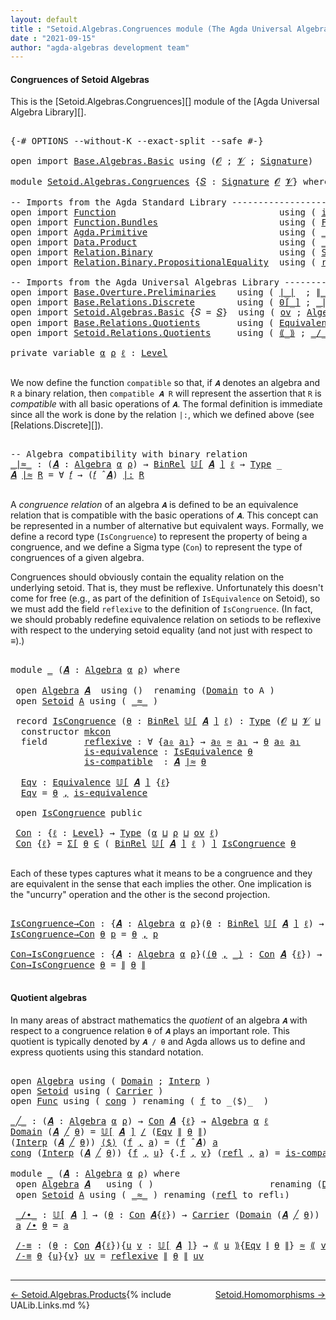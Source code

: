 ```yaml
---
layout: default
title : "Setoid.Algebras.Congruences module (The Agda Universal Algebra Library)"
date : "2021-09-15"
author: "agda-algebras development team"
---
```


#### <a id="congruences-of-setoidalgebras">Congruences of Setoid Algebras</a>

This is the [Setoid.Algebras.Congruences][] module of the [Agda Universal Algebra Library][].

<pre class="Agda">

<a id="357" class="Symbol">{-#</a> <a id="361" class="Keyword">OPTIONS</a> <a id="369" class="Pragma">--without-K</a> <a id="381" class="Pragma">--exact-split</a> <a id="395" class="Pragma">--safe</a> <a id="402" class="Symbol">#-}</a>

<a id="407" class="Keyword">open</a> <a id="412" class="Keyword">import</a> <a id="419" href="Base.Algebras.Basic.html" class="Module">Base.Algebras.Basic</a> <a id="439" class="Keyword">using</a> <a id="445" class="Symbol">(</a><a id="446" href="Base.Algebras.Basic.html#1160" class="Generalizable">𝓞</a> <a id="448" class="Symbol">;</a> <a id="450" href="Base.Algebras.Basic.html#1162" class="Generalizable">𝓥</a> <a id="452" class="Symbol">;</a> <a id="454" href="Base.Algebras.Basic.html#3888" class="Function">Signature</a><a id="463" class="Symbol">)</a>

<a id="466" class="Keyword">module</a> <a id="473" href="Setoid.Algebras.Congruences.html" class="Module">Setoid.Algebras.Congruences</a> <a id="501" class="Symbol">{</a><a id="502" href="Setoid.Algebras.Congruences.html#502" class="Bound">𝑆</a> <a id="504" class="Symbol">:</a> <a id="506" href="Base.Algebras.Basic.html#3888" class="Function">Signature</a> <a id="516" href="Base.Algebras.Basic.html#1160" class="Generalizable">𝓞</a> <a id="518" href="Base.Algebras.Basic.html#1162" class="Generalizable">𝓥</a><a id="519" class="Symbol">}</a> <a id="521" class="Keyword">where</a>

<a id="528" class="Comment">-- Imports from the Agda Standard Library ---------------------------------------</a>
<a id="610" class="Keyword">open</a> <a id="615" class="Keyword">import</a> <a id="622" href="Function.html" class="Module">Function</a>                               <a id="661" class="Keyword">using</a> <a id="667" class="Symbol">(</a> <a id="669" href="Function.Base.html#615" class="Function">id</a> <a id="672" class="Symbol">)</a>
<a id="674" class="Keyword">open</a> <a id="679" class="Keyword">import</a> <a id="686" href="Function.Bundles.html" class="Module">Function.Bundles</a>                       <a id="725" class="Keyword">using</a> <a id="731" class="Symbol">(</a> <a id="733" href="Function.Bundles.html#1868" class="Record">Func</a> <a id="738" class="Symbol">)</a>
<a id="740" class="Keyword">open</a> <a id="745" class="Keyword">import</a> <a id="752" href="Agda.Primitive.html" class="Module">Agda.Primitive</a>                         <a id="791" class="Keyword">using</a> <a id="797" class="Symbol">(</a> <a id="799" href="Agda.Primitive.html#810" class="Primitive Operator">_⊔_</a> <a id="803" class="Symbol">;</a> <a id="805" href="Agda.Primitive.html#597" class="Postulate">Level</a> <a id="811" class="Symbol">)</a>             <a id="825" class="Keyword">renaming</a> <a id="834" class="Symbol">(</a> <a id="836" href="Agda.Primitive.html#326" class="Primitive">Set</a> <a id="840" class="Symbol">to</a> <a id="843" class="Primitive">Type</a> <a id="848" class="Symbol">)</a>
<a id="850" class="Keyword">open</a> <a id="855" class="Keyword">import</a> <a id="862" href="Data.Product.html" class="Module">Data.Product</a>                           <a id="901" class="Keyword">using</a> <a id="907" class="Symbol">(</a> <a id="909" href="Agda.Builtin.Sigma.html#236" class="InductiveConstructor Operator">_,_</a> <a id="913" class="Symbol">;</a> <a id="915" href="Data.Product.html#916" class="Function">Σ-syntax</a> <a id="924" class="Symbol">)</a>
<a id="926" class="Keyword">open</a> <a id="931" class="Keyword">import</a> <a id="938" href="Relation.Binary.html" class="Module">Relation.Binary</a>                        <a id="977" class="Keyword">using</a> <a id="983" class="Symbol">(</a> <a id="985" href="Relation.Binary.Bundles.html#1009" class="Record">Setoid</a> <a id="992" class="Symbol">;</a> <a id="994" href="Relation.Binary.Structures.html#1522" class="Record">IsEquivalence</a> <a id="1008" class="Symbol">)</a>  <a id="1011" class="Keyword">renaming</a> <a id="1020" class="Symbol">(</a> <a id="1022" href="Relation.Binary.Core.html#882" class="Function">Rel</a> <a id="1026" class="Symbol">to</a> <a id="1029" class="Function">BinRel</a> <a id="1036" class="Symbol">)</a>
<a id="1038" class="Keyword">open</a> <a id="1043" class="Keyword">import</a> <a id="1050" href="Relation.Binary.PropositionalEquality.html" class="Module">Relation.Binary.PropositionalEquality</a>  <a id="1089" class="Keyword">using</a> <a id="1095" class="Symbol">(</a> <a id="1097" href="Agda.Builtin.Equality.html#208" class="InductiveConstructor">refl</a> <a id="1102" class="Symbol">)</a>

<a id="1105" class="Comment">-- Imports from the Agda Universal Algebras Library ------------------------------</a>
<a id="1188" class="Keyword">open</a> <a id="1193" class="Keyword">import</a> <a id="1200" href="Base.Overture.Preliminaries.html" class="Module">Base.Overture.Preliminaries</a>    <a id="1231" class="Keyword">using</a> <a id="1237" class="Symbol">(</a> <a id="1239" href="Base.Overture.Preliminaries.html#4397" class="Function Operator">∣_∣</a>  <a id="1244" class="Symbol">;</a> <a id="1246" href="Base.Overture.Preliminaries.html#4435" class="Function Operator">∥_∥</a>  <a id="1251" class="Symbol">)</a>
<a id="1253" class="Keyword">open</a> <a id="1258" class="Keyword">import</a> <a id="1265" href="Base.Relations.Discrete.html" class="Module">Base.Relations.Discrete</a>        <a id="1296" class="Keyword">using</a> <a id="1302" class="Symbol">(</a> <a id="1304" href="Base.Relations.Discrete.html#4680" class="Function Operator">0[_]</a> <a id="1309" class="Symbol">;</a> <a id="1311" href="Base.Relations.Discrete.html#7026" class="Function Operator">_|:_</a> <a id="1316" class="Symbol">)</a>
<a id="1318" class="Keyword">open</a> <a id="1323" class="Keyword">import</a> <a id="1330" href="Setoid.Algebras.Basic.html" class="Module">Setoid.Algebras.Basic</a> <a id="1352" class="Symbol">{</a><a id="1353" class="Argument">𝑆</a> <a id="1355" class="Symbol">=</a> <a id="1357" href="Setoid.Algebras.Congruences.html#502" class="Bound">𝑆</a><a id="1358" class="Symbol">}</a>  <a id="1361" class="Keyword">using</a> <a id="1367" class="Symbol">(</a> <a id="1369" href="Setoid.Algebras.Basic.html#1187" class="Function">ov</a> <a id="1372" class="Symbol">;</a> <a id="1374" href="Setoid.Algebras.Basic.html#2890" class="Record">Algebra</a> <a id="1382" class="Symbol">;</a> <a id="1384" href="Setoid.Algebras.Basic.html#3636" class="Function Operator">𝕌[_]</a> <a id="1389" class="Symbol">;</a> <a id="1391" href="Setoid.Algebras.Basic.html#4038" class="Function Operator">_̂_</a> <a id="1395" class="Symbol">)</a>
<a id="1397" class="Keyword">open</a> <a id="1402" class="Keyword">import</a> <a id="1409" href="Base.Relations.Quotients.html" class="Module">Base.Relations.Quotients</a>       <a id="1440" class="Keyword">using</a> <a id="1446" class="Symbol">(</a> <a id="1448" href="Base.Relations.Quotients.html#1836" class="Function">Equivalence</a> <a id="1460" class="Symbol">)</a>
<a id="1462" class="Keyword">open</a> <a id="1467" class="Keyword">import</a> <a id="1474" href="Setoid.Relations.Quotients.html" class="Module">Setoid.Relations.Quotients</a>     <a id="1505" class="Keyword">using</a> <a id="1511" class="Symbol">(</a> <a id="1513" href="Setoid.Relations.Quotients.html#2718" class="Function Operator">⟪_⟫</a> <a id="1517" class="Symbol">;</a> <a id="1519" href="Setoid.Relations.Quotients.html#2460" class="Function Operator">_/_</a> <a id="1523" class="Symbol">;</a> <a id="1525" href="Setoid.Relations.Quotients.html#3001" class="Function Operator">⟪_∼_⟫-elim</a> <a id="1536" class="Symbol">)</a>

<a id="1539" class="Keyword">private</a> <a id="1547" class="Keyword">variable</a> <a id="1556" href="Setoid.Algebras.Congruences.html#1556" class="Generalizable">α</a> <a id="1558" href="Setoid.Algebras.Congruences.html#1558" class="Generalizable">ρ</a> <a id="1560" href="Setoid.Algebras.Congruences.html#1560" class="Generalizable">ℓ</a> <a id="1562" class="Symbol">:</a> <a id="1564" href="Agda.Primitive.html#597" class="Postulate">Level</a>

</pre>

We now define the function `compatible` so that, if `𝑨` denotes an algebra and `R` a binary relation, then `compatible 𝑨 R` will represent the assertion that `R` is *compatible* with all basic operations of `𝑨`. The formal definition is immediate since all the work is done by the relation `|:`, which we defined above (see [Relations.Discrete][]).

<pre class="Agda">

<a id="1947" class="Comment">-- Algebra compatibility with binary relation</a>
<a id="_∣≈_"></a><a id="1993" href="Setoid.Algebras.Congruences.html#1993" class="Function Operator">_∣≈_</a> <a id="1998" class="Symbol">:</a> <a id="2000" class="Symbol">(</a><a id="2001" href="Setoid.Algebras.Congruences.html#2001" class="Bound">𝑨</a> <a id="2003" class="Symbol">:</a> <a id="2005" href="Setoid.Algebras.Basic.html#2890" class="Record">Algebra</a> <a id="2013" href="Setoid.Algebras.Congruences.html#1556" class="Generalizable">α</a> <a id="2015" href="Setoid.Algebras.Congruences.html#1558" class="Generalizable">ρ</a><a id="2016" class="Symbol">)</a> <a id="2018" class="Symbol">→</a> <a id="2020" href="Setoid.Algebras.Congruences.html#1029" class="Function">BinRel</a> <a id="2027" href="Setoid.Algebras.Basic.html#3636" class="Function Operator">𝕌[</a> <a id="2030" href="Setoid.Algebras.Congruences.html#2001" class="Bound">𝑨</a> <a id="2032" href="Setoid.Algebras.Basic.html#3636" class="Function Operator">]</a> <a id="2034" href="Setoid.Algebras.Congruences.html#1560" class="Generalizable">ℓ</a> <a id="2036" class="Symbol">→</a> <a id="2038" href="Setoid.Algebras.Congruences.html#843" class="Primitive">Type</a> <a id="2043" class="Symbol">_</a>
<a id="2045" href="Setoid.Algebras.Congruences.html#2045" class="Bound">𝑨</a> <a id="2047" href="Setoid.Algebras.Congruences.html#1993" class="Function Operator">∣≈</a> <a id="2050" href="Setoid.Algebras.Congruences.html#2050" class="Bound">R</a> <a id="2052" class="Symbol">=</a> <a id="2054" class="Symbol">∀</a> <a id="2056" href="Setoid.Algebras.Congruences.html#2056" class="Bound">𝑓</a> <a id="2058" class="Symbol">→</a> <a id="2060" class="Symbol">(</a><a id="2061" href="Setoid.Algebras.Congruences.html#2056" class="Bound">𝑓</a> <a id="2063" href="Setoid.Algebras.Basic.html#4038" class="Function Operator">̂</a> <a id="2065" href="Setoid.Algebras.Congruences.html#2045" class="Bound">𝑨</a><a id="2066" class="Symbol">)</a> <a id="2068" href="Base.Relations.Discrete.html#7026" class="Function Operator">|:</a> <a id="2071" href="Setoid.Algebras.Congruences.html#2050" class="Bound">R</a>

</pre>

A *congruence relation* of an algebra `𝑨` is defined to be an equivalence relation that is compatible with the basic operations of `𝑨`.  This concept can be represented in a number of alternative but equivalent ways.
Formally, we define a record type (`IsCongruence`) to represent the property of being a congruence, and we define a Sigma type (`Con`) to represent the type of congruences of a given algebra.

Congruences should obviously contain the equality relation on the underlying setoid. That is, they must be reflexive. Unfortunately this doesn't come for free (e.g., as part of the definition of `IsEquivalence` on Setoid), so we must add the field `reflexive` to the definition of `IsCongruence`. (In fact, we should probably redefine equivalence relation on setiods to be reflexive with respect to the underying setoid equality (and not just with respect to _≡_).)

<pre class="Agda">

<a id="2977" class="Keyword">module</a> <a id="2984" href="Setoid.Algebras.Congruences.html#2984" class="Module">_</a> <a id="2986" class="Symbol">(</a><a id="2987" href="Setoid.Algebras.Congruences.html#2987" class="Bound">𝑨</a> <a id="2989" class="Symbol">:</a> <a id="2991" href="Setoid.Algebras.Basic.html#2890" class="Record">Algebra</a> <a id="2999" href="Setoid.Algebras.Congruences.html#1556" class="Generalizable">α</a> <a id="3001" href="Setoid.Algebras.Congruences.html#1558" class="Generalizable">ρ</a><a id="3002" class="Symbol">)</a> <a id="3004" class="Keyword">where</a>

 <a id="3012" class="Keyword">open</a> <a id="3017" href="Setoid.Algebras.Basic.html#2890" class="Module">Algebra</a> <a id="3025" href="Setoid.Algebras.Congruences.html#2987" class="Bound">𝑨</a>  <a id="3028" class="Keyword">using</a> <a id="3034" class="Symbol">()</a>  <a id="3038" class="Keyword">renaming</a> <a id="3047" class="Symbol">(</a><a id="3048" href="Setoid.Algebras.Basic.html#2947" class="Field">Domain</a> <a id="3055" class="Symbol">to</a> <a id="3058" class="Field">A</a> <a id="3060" class="Symbol">)</a>
 <a id="3063" class="Keyword">open</a> <a id="3068" href="Relation.Binary.Bundles.html#1009" class="Module">Setoid</a> <a id="3075" href="Setoid.Algebras.Congruences.html#3058" class="Field">A</a> <a id="3077" class="Keyword">using</a> <a id="3083" class="Symbol">(</a> <a id="3085" href="Relation.Binary.Bundles.html#1098" class="Field Operator">_≈_</a> <a id="3089" class="Symbol">)</a>

 <a id="3093" class="Keyword">record</a> <a id="3100" href="Setoid.Algebras.Congruences.html#3100" class="Record">IsCongruence</a> <a id="3113" class="Symbol">(</a><a id="3114" href="Setoid.Algebras.Congruences.html#3114" class="Bound">θ</a> <a id="3116" class="Symbol">:</a> <a id="3118" href="Setoid.Algebras.Congruences.html#1029" class="Function">BinRel</a> <a id="3125" href="Setoid.Algebras.Basic.html#3636" class="Function Operator">𝕌[</a> <a id="3128" href="Setoid.Algebras.Congruences.html#2987" class="Bound">𝑨</a> <a id="3130" href="Setoid.Algebras.Basic.html#3636" class="Function Operator">]</a> <a id="3132" href="Setoid.Algebras.Congruences.html#1560" class="Generalizable">ℓ</a><a id="3133" class="Symbol">)</a> <a id="3135" class="Symbol">:</a> <a id="3137" href="Setoid.Algebras.Congruences.html#843" class="Primitive">Type</a> <a id="3142" class="Symbol">(</a><a id="3143" href="Setoid.Algebras.Congruences.html#516" class="Bound">𝓞</a> <a id="3145" href="Agda.Primitive.html#810" class="Primitive Operator">⊔</a> <a id="3147" href="Setoid.Algebras.Congruences.html#518" class="Bound">𝓥</a> <a id="3149" href="Agda.Primitive.html#810" class="Primitive Operator">⊔</a> <a id="3151" href="Setoid.Algebras.Congruences.html#3001" class="Bound">ρ</a> <a id="3153" href="Agda.Primitive.html#810" class="Primitive Operator">⊔</a> <a id="3155" href="Setoid.Algebras.Congruences.html#3132" class="Bound">ℓ</a> <a id="3157" href="Agda.Primitive.html#810" class="Primitive Operator">⊔</a> <a id="3159" href="Setoid.Algebras.Congruences.html#2999" class="Bound">α</a><a id="3160" class="Symbol">)</a>  <a id="3163" class="Keyword">where</a>
  <a id="3171" class="Keyword">constructor</a> <a id="3183" href="Setoid.Algebras.Congruences.html#3183" class="InductiveConstructor">mkcon</a>
  <a id="3191" class="Keyword">field</a>       <a id="3203" href="Setoid.Algebras.Congruences.html#3203" class="Field">reflexive</a> <a id="3213" class="Symbol">:</a> <a id="3215" class="Symbol">∀</a> <a id="3217" class="Symbol">{</a><a id="3218" href="Setoid.Algebras.Congruences.html#3218" class="Bound">a₀</a> <a id="3221" href="Setoid.Algebras.Congruences.html#3221" class="Bound">a₁</a><a id="3223" class="Symbol">}</a> <a id="3225" class="Symbol">→</a> <a id="3227" href="Setoid.Algebras.Congruences.html#3218" class="Bound">a₀</a> <a id="3230" href="Relation.Binary.Bundles.html#1098" class="Function Operator">≈</a> <a id="3232" href="Setoid.Algebras.Congruences.html#3221" class="Bound">a₁</a> <a id="3235" class="Symbol">→</a> <a id="3237" href="Setoid.Algebras.Congruences.html#3114" class="Bound">θ</a> <a id="3239" href="Setoid.Algebras.Congruences.html#3218" class="Bound">a₀</a> <a id="3242" href="Setoid.Algebras.Congruences.html#3221" class="Bound">a₁</a>
              <a id="3259" href="Setoid.Algebras.Congruences.html#3259" class="Field">is-equivalence</a> <a id="3274" class="Symbol">:</a> <a id="3276" href="Relation.Binary.Structures.html#1522" class="Record">IsEquivalence</a> <a id="3290" href="Setoid.Algebras.Congruences.html#3114" class="Bound">θ</a>
              <a id="3306" href="Setoid.Algebras.Congruences.html#3306" class="Field">is-compatible</a>  <a id="3321" class="Symbol">:</a> <a id="3323" href="Setoid.Algebras.Congruences.html#2987" class="Bound">𝑨</a> <a id="3325" href="Setoid.Algebras.Congruences.html#1993" class="Function Operator">∣≈</a> <a id="3328" href="Setoid.Algebras.Congruences.html#3114" class="Bound">θ</a>

  <a id="3333" href="Setoid.Algebras.Congruences.html#3333" class="Function">Eqv</a> <a id="3337" class="Symbol">:</a> <a id="3339" href="Base.Relations.Quotients.html#1836" class="Function">Equivalence</a> <a id="3351" href="Setoid.Algebras.Basic.html#3636" class="Function Operator">𝕌[</a> <a id="3354" href="Setoid.Algebras.Congruences.html#2987" class="Bound">𝑨</a> <a id="3356" href="Setoid.Algebras.Basic.html#3636" class="Function Operator">]</a> <a id="3358" class="Symbol">{</a><a id="3359" href="Setoid.Algebras.Congruences.html#3132" class="Bound">ℓ</a><a id="3360" class="Symbol">}</a>
  <a id="3364" href="Setoid.Algebras.Congruences.html#3333" class="Function">Eqv</a> <a id="3368" class="Symbol">=</a> <a id="3370" href="Setoid.Algebras.Congruences.html#3114" class="Bound">θ</a> <a id="3372" href="Agda.Builtin.Sigma.html#236" class="InductiveConstructor Operator">,</a> <a id="3374" href="Setoid.Algebras.Congruences.html#3259" class="Field">is-equivalence</a>

 <a id="3391" class="Keyword">open</a> <a id="3396" href="Setoid.Algebras.Congruences.html#3100" class="Module">IsCongruence</a> <a id="3409" class="Keyword">public</a>

 <a id="3418" href="Setoid.Algebras.Congruences.html#3418" class="Function">Con</a> <a id="3422" class="Symbol">:</a> <a id="3424" class="Symbol">{</a><a id="3425" href="Setoid.Algebras.Congruences.html#3425" class="Bound">ℓ</a> <a id="3427" class="Symbol">:</a> <a id="3429" href="Agda.Primitive.html#597" class="Postulate">Level</a><a id="3434" class="Symbol">}</a> <a id="3436" class="Symbol">→</a> <a id="3438" href="Setoid.Algebras.Congruences.html#843" class="Primitive">Type</a> <a id="3443" class="Symbol">(</a><a id="3444" href="Setoid.Algebras.Congruences.html#2999" class="Bound">α</a> <a id="3446" href="Agda.Primitive.html#810" class="Primitive Operator">⊔</a> <a id="3448" href="Setoid.Algebras.Congruences.html#3001" class="Bound">ρ</a> <a id="3450" href="Agda.Primitive.html#810" class="Primitive Operator">⊔</a> <a id="3452" href="Setoid.Algebras.Basic.html#1187" class="Function">ov</a> <a id="3455" href="Setoid.Algebras.Congruences.html#3425" class="Bound">ℓ</a><a id="3456" class="Symbol">)</a>
 <a id="3459" href="Setoid.Algebras.Congruences.html#3418" class="Function">Con</a> <a id="3463" class="Symbol">{</a><a id="3464" href="Setoid.Algebras.Congruences.html#3464" class="Bound">ℓ</a><a id="3465" class="Symbol">}</a> <a id="3467" class="Symbol">=</a> <a id="3469" href="Data.Product.html#916" class="Function">Σ[</a> <a id="3472" href="Setoid.Algebras.Congruences.html#3472" class="Bound">θ</a> <a id="3474" href="Data.Product.html#916" class="Function">∈</a> <a id="3476" class="Symbol">(</a> <a id="3478" href="Setoid.Algebras.Congruences.html#1029" class="Function">BinRel</a> <a id="3485" href="Setoid.Algebras.Basic.html#3636" class="Function Operator">𝕌[</a> <a id="3488" href="Setoid.Algebras.Congruences.html#2987" class="Bound">𝑨</a> <a id="3490" href="Setoid.Algebras.Basic.html#3636" class="Function Operator">]</a> <a id="3492" href="Setoid.Algebras.Congruences.html#3464" class="Bound">ℓ</a> <a id="3494" class="Symbol">)</a> <a id="3496" href="Data.Product.html#916" class="Function">]</a> <a id="3498" href="Setoid.Algebras.Congruences.html#3100" class="Record">IsCongruence</a> <a id="3511" href="Setoid.Algebras.Congruences.html#3472" class="Bound">θ</a>

</pre>

Each of these types captures what it means to be a congruence and they are equivalent in the sense that each implies the other. One implication is the "uncurry" operation and the other is the second projection.

<pre class="Agda">

<a id="IsCongruence→Con"></a><a id="3752" href="Setoid.Algebras.Congruences.html#3752" class="Function">IsCongruence→Con</a> <a id="3769" class="Symbol">:</a> <a id="3771" class="Symbol">{</a><a id="3772" href="Setoid.Algebras.Congruences.html#3772" class="Bound">𝑨</a> <a id="3774" class="Symbol">:</a> <a id="3776" href="Setoid.Algebras.Basic.html#2890" class="Record">Algebra</a> <a id="3784" href="Setoid.Algebras.Congruences.html#1556" class="Generalizable">α</a> <a id="3786" href="Setoid.Algebras.Congruences.html#1558" class="Generalizable">ρ</a><a id="3787" class="Symbol">}(</a><a id="3789" href="Setoid.Algebras.Congruences.html#3789" class="Bound">θ</a> <a id="3791" class="Symbol">:</a> <a id="3793" href="Setoid.Algebras.Congruences.html#1029" class="Function">BinRel</a> <a id="3800" href="Setoid.Algebras.Basic.html#3636" class="Function Operator">𝕌[</a> <a id="3803" href="Setoid.Algebras.Congruences.html#3772" class="Bound">𝑨</a> <a id="3805" href="Setoid.Algebras.Basic.html#3636" class="Function Operator">]</a> <a id="3807" href="Setoid.Algebras.Congruences.html#1560" class="Generalizable">ℓ</a><a id="3808" class="Symbol">)</a> <a id="3810" class="Symbol">→</a> <a id="3812" href="Setoid.Algebras.Congruences.html#3100" class="Record">IsCongruence</a> <a id="3825" href="Setoid.Algebras.Congruences.html#3772" class="Bound">𝑨</a> <a id="3827" href="Setoid.Algebras.Congruences.html#3789" class="Bound">θ</a> <a id="3829" class="Symbol">→</a> <a id="3831" href="Setoid.Algebras.Congruences.html#3418" class="Function">Con</a> <a id="3835" href="Setoid.Algebras.Congruences.html#3772" class="Bound">𝑨</a>
<a id="3837" href="Setoid.Algebras.Congruences.html#3752" class="Function">IsCongruence→Con</a> <a id="3854" href="Setoid.Algebras.Congruences.html#3854" class="Bound">θ</a> <a id="3856" href="Setoid.Algebras.Congruences.html#3856" class="Bound">p</a> <a id="3858" class="Symbol">=</a> <a id="3860" href="Setoid.Algebras.Congruences.html#3854" class="Bound">θ</a> <a id="3862" href="Agda.Builtin.Sigma.html#236" class="InductiveConstructor Operator">,</a> <a id="3864" href="Setoid.Algebras.Congruences.html#3856" class="Bound">p</a>

<a id="Con→IsCongruence"></a><a id="3867" href="Setoid.Algebras.Congruences.html#3867" class="Function">Con→IsCongruence</a> <a id="3884" class="Symbol">:</a> <a id="3886" class="Symbol">{</a><a id="3887" href="Setoid.Algebras.Congruences.html#3887" class="Bound">𝑨</a> <a id="3889" class="Symbol">:</a> <a id="3891" href="Setoid.Algebras.Basic.html#2890" class="Record">Algebra</a> <a id="3899" href="Setoid.Algebras.Congruences.html#1556" class="Generalizable">α</a> <a id="3901" href="Setoid.Algebras.Congruences.html#1558" class="Generalizable">ρ</a><a id="3902" class="Symbol">}(</a><a id="3904" href="Setoid.Algebras.Congruences.html#3904" class="Bound">(</a><a id="3905" href="Setoid.Algebras.Congruences.html#3905" class="Bound">θ</a> <a id="3907" href="Agda.Builtin.Sigma.html#236" class="InductiveConstructor Operator">,</a> <a id="3909" href="Setoid.Algebras.Congruences.html#3904" class="Bound">_)</a> <a id="3912" class="Symbol">:</a> <a id="3914" href="Setoid.Algebras.Congruences.html#3418" class="Function">Con</a> <a id="3918" href="Setoid.Algebras.Congruences.html#3887" class="Bound">𝑨</a> <a id="3920" class="Symbol">{</a><a id="3921" href="Setoid.Algebras.Congruences.html#1560" class="Generalizable">ℓ</a><a id="3922" class="Symbol">})</a> <a id="3925" class="Symbol">→</a> <a id="3927" href="Setoid.Algebras.Congruences.html#3100" class="Record">IsCongruence</a> <a id="3940" href="Setoid.Algebras.Congruences.html#3887" class="Bound">𝑨</a> <a id="3942" href="Setoid.Algebras.Congruences.html#3905" class="Bound">θ</a>
<a id="3944" href="Setoid.Algebras.Congruences.html#3867" class="Function">Con→IsCongruence</a> <a id="3961" href="Setoid.Algebras.Congruences.html#3961" class="Bound">θ</a> <a id="3963" class="Symbol">=</a> <a id="3965" href="Base.Overture.Preliminaries.html#4435" class="Function Operator">∥</a> <a id="3967" href="Setoid.Algebras.Congruences.html#3961" class="Bound">θ</a> <a id="3969" href="Base.Overture.Preliminaries.html#4435" class="Function Operator">∥</a>

</pre>



#### <a id="quotient-algebras">Quotient algebras</a>

In many areas of abstract mathematics the *quotient* of an algebra `𝑨` with respect to a congruence relation `θ` of `𝑨` plays an important role. This quotient is typically denoted by `𝑨 / θ` and Agda allows us to define and express quotients using this standard notation.

<pre class="Agda">

<a id="4327" class="Keyword">open</a> <a id="4332" href="Setoid.Algebras.Basic.html#2890" class="Module">Algebra</a> <a id="4340" class="Keyword">using</a> <a id="4346" class="Symbol">(</a> <a id="4348" href="Setoid.Algebras.Basic.html#2947" class="Field">Domain</a> <a id="4355" class="Symbol">;</a> <a id="4357" href="Setoid.Algebras.Basic.html#2969" class="Field">Interp</a> <a id="4364" class="Symbol">)</a>
<a id="4366" class="Keyword">open</a> <a id="4371" href="Relation.Binary.Bundles.html#1009" class="Module">Setoid</a> <a id="4378" class="Keyword">using</a> <a id="4384" class="Symbol">(</a> <a id="4386" href="Relation.Binary.Bundles.html#1072" class="Field">Carrier</a> <a id="4394" class="Symbol">)</a>
<a id="4396" class="Keyword">open</a> <a id="4401" href="Function.Bundles.html#1868" class="Module">Func</a> <a id="4406" class="Keyword">using</a> <a id="4412" class="Symbol">(</a> <a id="4414" href="Function.Bundles.html#1938" class="Field">cong</a> <a id="4419" class="Symbol">)</a> <a id="4421" class="Keyword">renaming</a> <a id="4430" class="Symbol">(</a> <a id="4432" href="Function.Bundles.html#1919" class="Field">f</a> <a id="4434" class="Symbol">to</a> <a id="4437" class="Field">_⟨$⟩_</a>  <a id="4444" class="Symbol">)</a>

<a id="_╱_"></a><a id="4447" href="Setoid.Algebras.Congruences.html#4447" class="Function Operator">_╱_</a> <a id="4451" class="Symbol">:</a> <a id="4453" class="Symbol">(</a><a id="4454" href="Setoid.Algebras.Congruences.html#4454" class="Bound">𝑨</a> <a id="4456" class="Symbol">:</a> <a id="4458" href="Setoid.Algebras.Basic.html#2890" class="Record">Algebra</a> <a id="4466" href="Setoid.Algebras.Congruences.html#1556" class="Generalizable">α</a> <a id="4468" href="Setoid.Algebras.Congruences.html#1558" class="Generalizable">ρ</a><a id="4469" class="Symbol">)</a> <a id="4471" class="Symbol">→</a> <a id="4473" href="Setoid.Algebras.Congruences.html#3418" class="Function">Con</a> <a id="4477" href="Setoid.Algebras.Congruences.html#4454" class="Bound">𝑨</a> <a id="4479" class="Symbol">{</a><a id="4480" href="Setoid.Algebras.Congruences.html#1560" class="Generalizable">ℓ</a><a id="4481" class="Symbol">}</a> <a id="4483" class="Symbol">→</a> <a id="4485" href="Setoid.Algebras.Basic.html#2890" class="Record">Algebra</a> <a id="4493" href="Setoid.Algebras.Congruences.html#1556" class="Generalizable">α</a> <a id="4495" href="Setoid.Algebras.Congruences.html#1560" class="Generalizable">ℓ</a>
<a id="4497" href="Setoid.Algebras.Basic.html#2947" class="Field">Domain</a> <a id="4504" class="Symbol">(</a><a id="4505" href="Setoid.Algebras.Congruences.html#4505" class="Bound">𝑨</a> <a id="4507" href="Setoid.Algebras.Congruences.html#4447" class="Function Operator">╱</a> <a id="4509" href="Setoid.Algebras.Congruences.html#4509" class="Bound">θ</a><a id="4510" class="Symbol">)</a> <a id="4512" class="Symbol">=</a> <a id="4514" href="Setoid.Algebras.Basic.html#3636" class="Function Operator">𝕌[</a> <a id="4517" href="Setoid.Algebras.Congruences.html#4505" class="Bound">𝑨</a> <a id="4519" href="Setoid.Algebras.Basic.html#3636" class="Function Operator">]</a> <a id="4521" href="Setoid.Relations.Quotients.html#2460" class="Function Operator">/</a> <a id="4523" class="Symbol">(</a><a id="4524" href="Setoid.Algebras.Congruences.html#3333" class="Function">Eqv</a> <a id="4528" href="Base.Overture.Preliminaries.html#4435" class="Function Operator">∥</a> <a id="4530" href="Setoid.Algebras.Congruences.html#4509" class="Bound">θ</a> <a id="4532" href="Base.Overture.Preliminaries.html#4435" class="Function Operator">∥</a><a id="4533" class="Symbol">)</a>
<a id="4535" class="Symbol">(</a><a id="4536" href="Setoid.Algebras.Basic.html#2969" class="Field">Interp</a> <a id="4543" class="Symbol">(</a><a id="4544" href="Setoid.Algebras.Congruences.html#4544" class="Bound">𝑨</a> <a id="4546" href="Setoid.Algebras.Congruences.html#4447" class="Function Operator">╱</a> <a id="4548" href="Setoid.Algebras.Congruences.html#4548" class="Bound">θ</a><a id="4549" class="Symbol">))</a> <a id="4552" href="Setoid.Algebras.Congruences.html#4437" class="Field Operator">⟨$⟩</a> <a id="4556" class="Symbol">(</a><a id="4557" href="Setoid.Algebras.Congruences.html#4557" class="Bound">f</a> <a id="4559" href="Agda.Builtin.Sigma.html#236" class="InductiveConstructor Operator">,</a> <a id="4561" href="Setoid.Algebras.Congruences.html#4561" class="Bound">a</a><a id="4562" class="Symbol">)</a> <a id="4564" class="Symbol">=</a> <a id="4566" class="Symbol">(</a><a id="4567" href="Setoid.Algebras.Congruences.html#4557" class="Bound">f</a> <a id="4569" href="Setoid.Algebras.Basic.html#4038" class="Function Operator">̂</a> <a id="4571" href="Setoid.Algebras.Congruences.html#4544" class="Bound">𝑨</a><a id="4572" class="Symbol">)</a> <a id="4574" href="Setoid.Algebras.Congruences.html#4561" class="Bound">a</a>
<a id="4576" href="Function.Bundles.html#1938" class="Field">cong</a> <a id="4581" class="Symbol">(</a><a id="4582" href="Setoid.Algebras.Basic.html#2969" class="Field">Interp</a> <a id="4589" class="Symbol">(</a><a id="4590" href="Setoid.Algebras.Congruences.html#4590" class="Bound">𝑨</a> <a id="4592" href="Setoid.Algebras.Congruences.html#4447" class="Function Operator">╱</a> <a id="4594" href="Setoid.Algebras.Congruences.html#4594" class="Bound">θ</a><a id="4595" class="Symbol">))</a> <a id="4598" class="Symbol">{</a><a id="4599" href="Setoid.Algebras.Congruences.html#4599" class="Bound">f</a> <a id="4601" href="Agda.Builtin.Sigma.html#236" class="InductiveConstructor Operator">,</a> <a id="4603" href="Setoid.Algebras.Congruences.html#4603" class="Bound">u</a><a id="4604" class="Symbol">}</a> <a id="4606" class="Symbol">{</a><a id="4607" class="DottedPattern Symbol">.</a><a id="4608" href="Setoid.Algebras.Congruences.html#4599" class="DottedPattern Bound">f</a> <a id="4610" href="Agda.Builtin.Sigma.html#236" class="InductiveConstructor Operator">,</a> <a id="4612" href="Setoid.Algebras.Congruences.html#4612" class="Bound">v</a><a id="4613" class="Symbol">}</a> <a id="4615" class="Symbol">(</a><a id="4616" href="Agda.Builtin.Equality.html#208" class="InductiveConstructor">refl</a> <a id="4621" href="Agda.Builtin.Sigma.html#236" class="InductiveConstructor Operator">,</a> <a id="4623" href="Setoid.Algebras.Congruences.html#4623" class="Bound">a</a><a id="4624" class="Symbol">)</a> <a id="4626" class="Symbol">=</a> <a id="4628" href="Setoid.Algebras.Congruences.html#3306" class="Field">is-compatible</a> <a id="4642" href="Base.Overture.Preliminaries.html#4435" class="Function Operator">∥</a> <a id="4644" href="Setoid.Algebras.Congruences.html#4594" class="Bound">θ</a> <a id="4646" href="Base.Overture.Preliminaries.html#4435" class="Function Operator">∥</a> <a id="4648" href="Setoid.Algebras.Congruences.html#4599" class="Bound">f</a> <a id="4650" href="Setoid.Algebras.Congruences.html#4623" class="Bound">a</a>

<a id="4653" class="Keyword">module</a> <a id="4660" href="Setoid.Algebras.Congruences.html#4660" class="Module">_</a> <a id="4662" class="Symbol">(</a><a id="4663" href="Setoid.Algebras.Congruences.html#4663" class="Bound">𝑨</a> <a id="4665" class="Symbol">:</a> <a id="4667" href="Setoid.Algebras.Basic.html#2890" class="Record">Algebra</a> <a id="4675" href="Setoid.Algebras.Congruences.html#1556" class="Generalizable">α</a> <a id="4677" href="Setoid.Algebras.Congruences.html#1558" class="Generalizable">ρ</a><a id="4678" class="Symbol">)</a> <a id="4680" class="Keyword">where</a>
 <a id="4687" class="Keyword">open</a> <a id="4692" href="Setoid.Algebras.Basic.html#2890" class="Module">Algebra</a> <a id="4700" href="Setoid.Algebras.Congruences.html#4663" class="Bound">𝑨</a>   <a id="4704" class="Keyword">using</a> <a id="4710" class="Symbol">(</a> <a id="4712" class="Symbol">)</a>                      <a id="4735" class="Keyword">renaming</a> <a id="4744" class="Symbol">(</a><a id="4745" href="Setoid.Algebras.Basic.html#2947" class="Field">Domain</a> <a id="4752" class="Symbol">to</a> <a id="4755" class="Field">A</a> <a id="4757" class="Symbol">)</a>
 <a id="4760" class="Keyword">open</a> <a id="4765" href="Relation.Binary.Bundles.html#1009" class="Module">Setoid</a> <a id="4772" href="Setoid.Algebras.Congruences.html#4755" class="Field">A</a> <a id="4774" class="Keyword">using</a> <a id="4780" class="Symbol">(</a> <a id="4782" href="Relation.Binary.Bundles.html#1098" class="Field Operator">_≈_</a> <a id="4786" class="Symbol">)</a> <a id="4788" class="Keyword">renaming</a> <a id="4797" class="Symbol">(</a><a id="4798" href="Relation.Binary.Structures.html#1568" class="Function">refl</a> <a id="4803" class="Symbol">to</a> <a id="4806" class="Function">refl₁</a><a id="4811" class="Symbol">)</a>

 <a id="4815" href="Setoid.Algebras.Congruences.html#4815" class="Function Operator">_/∙_</a> <a id="4820" class="Symbol">:</a> <a id="4822" href="Setoid.Algebras.Basic.html#3636" class="Function Operator">𝕌[</a> <a id="4825" href="Setoid.Algebras.Congruences.html#4663" class="Bound">𝑨</a> <a id="4827" href="Setoid.Algebras.Basic.html#3636" class="Function Operator">]</a> <a id="4829" class="Symbol">→</a> <a id="4831" class="Symbol">(</a><a id="4832" href="Setoid.Algebras.Congruences.html#4832" class="Bound">θ</a> <a id="4834" class="Symbol">:</a> <a id="4836" href="Setoid.Algebras.Congruences.html#3418" class="Function">Con</a> <a id="4840" href="Setoid.Algebras.Congruences.html#4663" class="Bound">𝑨</a><a id="4841" class="Symbol">{</a><a id="4842" href="Setoid.Algebras.Congruences.html#1560" class="Generalizable">ℓ</a><a id="4843" class="Symbol">})</a> <a id="4846" class="Symbol">→</a> <a id="4848" href="Relation.Binary.Bundles.html#1072" class="Field">Carrier</a> <a id="4856" class="Symbol">(</a><a id="4857" href="Setoid.Algebras.Basic.html#2947" class="Field">Domain</a> <a id="4864" class="Symbol">(</a><a id="4865" href="Setoid.Algebras.Congruences.html#4663" class="Bound">𝑨</a> <a id="4867" href="Setoid.Algebras.Congruences.html#4447" class="Function Operator">╱</a> <a id="4869" href="Setoid.Algebras.Congruences.html#4832" class="Bound">θ</a><a id="4870" class="Symbol">))</a>
 <a id="4874" href="Setoid.Algebras.Congruences.html#4874" class="Bound">a</a> <a id="4876" href="Setoid.Algebras.Congruences.html#4815" class="Function Operator">/∙</a> <a id="4879" href="Setoid.Algebras.Congruences.html#4879" class="Bound">θ</a> <a id="4881" class="Symbol">=</a> <a id="4883" href="Setoid.Algebras.Congruences.html#4874" class="Bound">a</a>

 <a id="4887" href="Setoid.Algebras.Congruences.html#4887" class="Function">/-≡</a> <a id="4891" class="Symbol">:</a> <a id="4893" class="Symbol">(</a><a id="4894" href="Setoid.Algebras.Congruences.html#4894" class="Bound">θ</a> <a id="4896" class="Symbol">:</a> <a id="4898" href="Setoid.Algebras.Congruences.html#3418" class="Function">Con</a> <a id="4902" href="Setoid.Algebras.Congruences.html#4663" class="Bound">𝑨</a><a id="4903" class="Symbol">{</a><a id="4904" href="Setoid.Algebras.Congruences.html#1560" class="Generalizable">ℓ</a><a id="4905" class="Symbol">}){</a><a id="4908" href="Setoid.Algebras.Congruences.html#4908" class="Bound">u</a> <a id="4910" href="Setoid.Algebras.Congruences.html#4910" class="Bound">v</a> <a id="4912" class="Symbol">:</a> <a id="4914" href="Setoid.Algebras.Basic.html#3636" class="Function Operator">𝕌[</a> <a id="4917" href="Setoid.Algebras.Congruences.html#4663" class="Bound">𝑨</a> <a id="4919" href="Setoid.Algebras.Basic.html#3636" class="Function Operator">]</a><a id="4920" class="Symbol">}</a> <a id="4922" class="Symbol">→</a> <a id="4924" href="Setoid.Relations.Quotients.html#2718" class="Function Operator">⟪</a> <a id="4926" href="Setoid.Algebras.Congruences.html#4908" class="Bound">u</a> <a id="4928" href="Setoid.Relations.Quotients.html#2718" class="Function Operator">⟫</a><a id="4929" class="Symbol">{</a><a id="4930" href="Setoid.Algebras.Congruences.html#3333" class="Function">Eqv</a> <a id="4934" href="Base.Overture.Preliminaries.html#4435" class="Function Operator">∥</a> <a id="4936" href="Setoid.Algebras.Congruences.html#4894" class="Bound">θ</a> <a id="4938" href="Base.Overture.Preliminaries.html#4435" class="Function Operator">∥</a><a id="4939" class="Symbol">}</a> <a id="4941" href="Relation.Binary.Bundles.html#1098" class="Function Operator">≈</a> <a id="4943" href="Setoid.Relations.Quotients.html#2718" class="Function Operator">⟪</a> <a id="4945" href="Setoid.Algebras.Congruences.html#4910" class="Bound">v</a> <a id="4947" href="Setoid.Relations.Quotients.html#2718" class="Function Operator">⟫</a><a id="4948" class="Symbol">{</a><a id="4949" href="Setoid.Algebras.Congruences.html#3333" class="Function">Eqv</a> <a id="4953" href="Base.Overture.Preliminaries.html#4435" class="Function Operator">∥</a> <a id="4955" href="Setoid.Algebras.Congruences.html#4894" class="Bound">θ</a> <a id="4957" href="Base.Overture.Preliminaries.html#4435" class="Function Operator">∥</a><a id="4958" class="Symbol">}</a> <a id="4960" class="Symbol">→</a> <a id="4962" href="Base.Overture.Preliminaries.html#4397" class="Function Operator">∣</a> <a id="4964" href="Setoid.Algebras.Congruences.html#4894" class="Bound">θ</a> <a id="4966" href="Base.Overture.Preliminaries.html#4397" class="Function Operator">∣</a> <a id="4968" href="Setoid.Algebras.Congruences.html#4908" class="Bound">u</a> <a id="4970" href="Setoid.Algebras.Congruences.html#4910" class="Bound">v</a>
 <a id="4973" href="Setoid.Algebras.Congruences.html#4887" class="Function">/-≡</a> <a id="4977" href="Setoid.Algebras.Congruences.html#4977" class="Bound">θ</a> <a id="4979" class="Symbol">{</a><a id="4980" href="Setoid.Algebras.Congruences.html#4980" class="Bound">u</a><a id="4981" class="Symbol">}{</a><a id="4983" href="Setoid.Algebras.Congruences.html#4983" class="Bound">v</a><a id="4984" class="Symbol">}</a> <a id="4986" href="Setoid.Algebras.Congruences.html#4986" class="Bound">uv</a> <a id="4989" class="Symbol">=</a> <a id="4991" href="Setoid.Algebras.Congruences.html#3203" class="Field">reflexive</a> <a id="5001" href="Base.Overture.Preliminaries.html#4435" class="Function Operator">∥</a> <a id="5003" href="Setoid.Algebras.Congruences.html#4977" class="Bound">θ</a> <a id="5005" href="Base.Overture.Preliminaries.html#4435" class="Function Operator">∥</a> <a id="5007" href="Setoid.Algebras.Congruences.html#4986" class="Bound">uv</a>

</pre>

--------------------------------------

<span style="float:left;">[← Setoid.Algebras.Products](Setoid.Algebras.Products.html)</span>
<span style="float:right;">[Setoid.Homomorphisms →](Setoid.Homomorphisms.html)</span>

{% include UALib.Links.md %}
